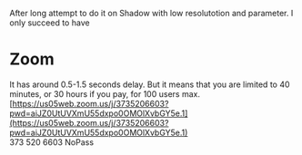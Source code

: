 After long attempt to do it on Shadow with low resolutotion and parameter.
I only succeed to have 



# Zoom

It has around 0.5-1.5 seconds delay.
But it means that you are limited to 40 minutes, or 30 hours if you pay, for 100 users max.
[https://us05web.zoom.us/j/3735206603?pwd=aiJZ0UtUVXmU55dxpo0OMOlXvbGY5e.1](https://us05web.zoom.us/j/3735206603?pwd=aiJZ0UtUVXmU55dxpo0OMOlXvbGY5e.1)  
373 520 6603  NoPass


